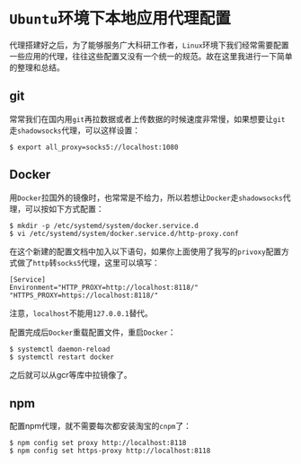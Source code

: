 # `Ubuntu`环境下本地应用代理配置

代理搭建好之后，为了能够服务广大科研工作者，`Linux`环境下我们经常需要配置一些应用的代理，往往这些配置又没有一个统一的规范。故在这里我进行一下简单的整理和总结。

## git

常常我们在国内用`git`再拉数据或者上传数据的时候速度非常慢，如果想要让`git`走`shadowsocks`代理，可以这样设置：

```shell
$ export all_proxy=socks5://localhost:1080
```

## Docker

用`Docker`拉国外的镜像时，也常常是不给力，所以若想让`Docker`走`shadowsocks`代理，可以按如下方式配置：

```shell
$ mkdir -p /etc/systemd/system/docker.service.d
$ vi /etc/systemd/system/docker.service.d/http-proxy.conf
```

在这个新建的配置文档中加入以下语句，如果你上面使用了我写的`privoxy`配置方式做了`http`转`socks5`代理，这里可以填写：

```shell
[Service]
Environment="HTTP_PROXY=http://localhost:8118/" "HTTPS_PROXY=https://localhost:8118/"
```

注意，`localhost`不能用`127.0.0.1`替代。

配置完成后`Docker`重载配置文件，重启`Docker`：

```shell
$ systemctl daemon-reload
$ systemctl restart docker
```

之后就可以从gcr等库中拉镜像了。

## npm

配置npm代理，就不需要每次都安装淘宝的`cnpm`了：

```shell
$ npm config set proxy http://localhost:8118
$ npm config set https-proxy http://localhost:8118
```
